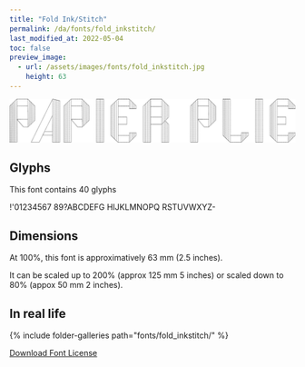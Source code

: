 ```yaml
---
title: "Fold Ink/Stitch"
permalink: /da/fonts/fold_inkstitch/
last_modified_at: 2022-05-04
toc: false
preview_image:
  - url: /assets/images/fonts/fold_inkstitch.jpg
    height: 63
---
```

![FoldInkstitch](/assets/images/fonts/fold_inkstitch.jpg)

## Glyphs
This font contains 40 glyphs

!'01234567
89?ABCDEFG
HIJKLMNOPQ
RSTUVWXYZ-

## Dimensions

At 100%, this font is approximatively  63 mm (2.5 inches).

It can be scaled up to 200% (approx 125 mm 5 inches) or scaled down  to 80% (appox 50 mm 2 inches).

## In real life

{% include folder-galleries path="fonts/fold_inkstitch/" %}

[Download Font License](https://github.com/inkstitch/inkstitch/tree/main/fonts/fold_inkstitch/license)
